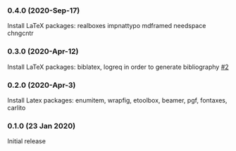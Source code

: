 ### 0.4.0 (2020-Sep-17)

Install LaTeX packages: realboxes impnattypo mdframed needspace chngcntr

### 0.3.0 (2020-Apr-12)

Install LaTeX packages: biblatex, logreq in order to generate bibliography [#2](https://github.com/kudulab/docker-vscode-latex-gdojo/issues/2)

### 0.2.0 (2020-Apr-3)

Install Latex packages: enumitem, wrapfig, etoolbox, beamer, pgf, fontaxes, carlito

### 0.1.0 (23 Jan 2020)

Initial release
